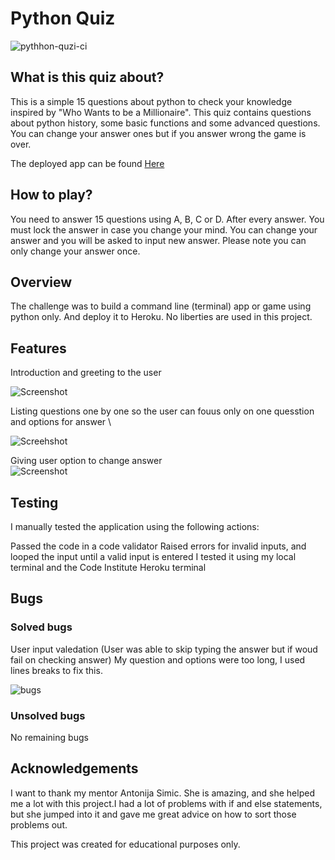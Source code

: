# Python Quiz

![pythhon-quzi-ci](https://user-images.githubusercontent.com/47572512/152343068-e87c7c8f-0502-43aa-9c8e-74ff14801619.png)

## What is this quiz about?

This is a simple 15 questions about python to check your knowledge inspired by "Who Wants to be a Millionaire". This quiz contains questions about python history, some basic functions and some advanced questions. You can change your answer ones but if you answer wrong the game is over. 

The deployed app can be found [Here](https://ci-python-quiz.herokuapp.com/)

## How to play?

You need to answer 15 questions using A, B, C or D. After every answer. You must lock the answer in case you change your mind. You can change your answer and you will be asked to input new answer. Please note you can only change your answer once.

## Overview

The challenge was to build a command line (terminal) app or game using python only. And deploy it to Heroku. No liberties are used in this project. 

## Features

Introduction and greeting to the user

![Screenshot](https://user-images.githubusercontent.com/47572512/152342627-74ebff76-f8e0-4920-9577-734860fa16d4.png)


Listing questions one by one so the user can fouus only on one quesstion and options for answer \

![Screehshot](https://user-images.githubusercontent.com/47572512/152342699-ee93db90-f535-4043-9ac2-3acc5478a141.png)

Giving user option to change answer \
![Screenshot](https://user-images.githubusercontent.com/47572512/152342796-c6d47a20-0ea5-40b6-a96c-4ebcc2967f9f.png)


## Testing

I manually tested the application using the following actions:

Passed the code in a code validator
Raised errors for invalid inputs, and looped the input until a valid input is entered
I tested it using my local terminal and the Code Institute Heroku terminal

## Bugs

### Solved bugs
User input valedation (User was able to skip typing the answer but if woud fail on checking answer)
My question and options were too long, I used lines breaks to fix this.

![bugs](https://user-images.githubusercontent.com/47572512/152345218-e303bfd6-b11e-48f4-9d85-abf7051bcfcd.png)


### Unsolved bugs
No remaining bugs

## Acknowledgements
I want to thank my mentor Antonija Simic. She is amazing, and she helped me a lot with this project.I had a lot of problems with if and else statements, but she jumped into it and gave me great advice on how to sort those problems out.

This project was created for educational purposes only.
